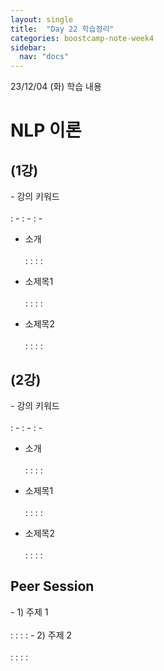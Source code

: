 ```yaml
---
layout: single
title:  "Day 22 학습정리"
categories: boostcamp-note-week4
sidebar:
  nav: "docs"
---
```


23/12/04 (화) 학습 내용

<h1>NLP 이론</h1>

<h2>(1강)</h2>
- 강의 키워드<br><br>
: - 
: - 
: - 

- 소개<br><br>
: :
: : 

- 소제목1<br><br>
: :
: : 

- 소제목2<br><br>
: :
: :


<h2>(2강)</h2>
- 강의 키워드<br><br>
: - 
: - 
: - 

- 소개<br><br>
: :
: : 

- 소제목1<br><br>
: :
: : 

- 소제목2<br><br>
: :
: :



<h2>Peer Session</h2>
- 1) 주제 1<br><br>
: : 
: : 
- 2) 주제 2<br><br>
: : 
: : 